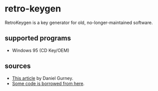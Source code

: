 # retro-keygen
RetroKeygen is a key generator for old, no-longer-maintained software.

## supported programs
- Windows 95 (CD Key/OEM)

## sources
- [This article](https://medium.com/@dgurney/so-you-want-to-generate-license-keys-for-old-microsoft-products-a355c8bf5408) by Daniel Gurney.
- [Some code is borrowed from here](https://github.com/tawan475/win95Key).